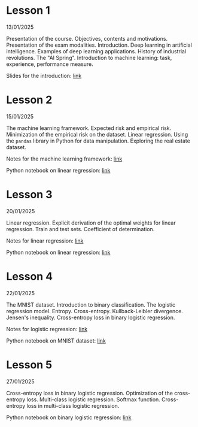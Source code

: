 # Lesson 1
13/01/2025

Presentation of the course. Objectives, contents and motivations. Presentation of the exam modalities. Introduction. Deep learning in artificial intelligence. Examples of deep learning applications. History of industrial revolutions. The "AI Spring". Introduction to machine learning: task, experience, performance measure.

Slides for the introduction: [link](slides/Introduction.pdf)

# Lesson 2 
15/01/2025

The machine learning framework. Expected risk and empirical risk. Minimization of the empirical risk on the dataset. Linear regression. Using the `pandas` library in Python for data manipulation. Exploring the real estate dataset.

Notes for the machine learning framework: [link](notes/01%20-%20The%20Machine%20Learning%20Framework.pdf)

Python notebook on linear regression: [link](notebooks/01-linear_regression_house_prices.ipynb)

# Lesson 3 
20/01/2025

Linear regression. Explicit derivation of the optimal weights for linear regression. Train and test sets. Coefficient of determination. 

Notes for linear regression: [link](notes/02%20-%20Linear%20regression.pdf)

Python notebook on linear regression: [link](notebooks/01-linear_regression_house_prices.ipynb)

# Lesson 4
22/01/2025

The MNIST dataset. Introduction to binary classification. The logistic regression model. Entropy. Cross-entropy. Kullback-Leibler divergence. Jensen's inequality. Cross-entropy loss in binary logistic regression.

Notes for logistic regression: [link](notes/03%20-%20Logistic%20regression%20&%20Cross-entropy.pdf)

Python notebook on MNIST dataset: [link](notebooks/02-using_MNIST.ipynb)

# Lesson 5 
27/01/2025

Cross-entropy loss in binary logistic regression. Optimization of the cross-entropy loss. Multi-class logistic regression. Softmax function. Cross-entropy loss in multi-class logistic regression.

Python notebook on binary logistic regression: [link](notebooks/03-binary_logistic_regression.ipynb)